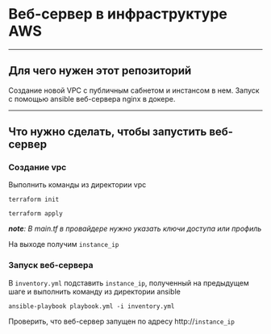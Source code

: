 # Веб-сервер в инфраструктуре AWS

---

## Для чего нужен этот репозиторий

Создание новой VPC с публичным сабнетом и инстансом в нем.
Запуск с помощью ansible веб-сервера nginx в докере.

---

## Что нужно сделать, чтобы запустить веб-сервер

### Создание vpc

Выполнить команды из директории vpc

```terraform init```

```terraform apply```

***note**: В main.tf в провайдере нужно указать ключи доступа или профиль*

На выходе получим `instance_ip`

### Запуск веб-сервера

В `inventory.yml` подставить `instance_ip`, полученный на предыдущем шаге и выполнить команду из директории ansible

```ansible-playbook playbook.yml -i inventory.yml```

Проверить, что веб-сервер запущен по адресу http://`instance_ip`